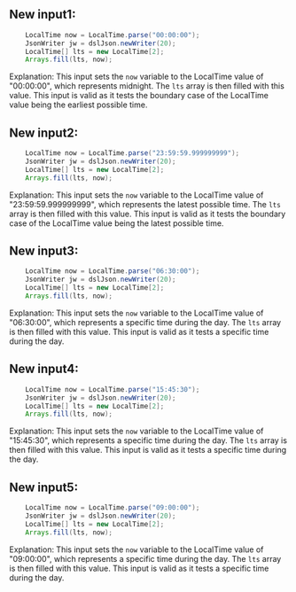 ## New input1:
```java
    LocalTime now = LocalTime.parse("00:00:00");
    JsonWriter jw = dslJson.newWriter(20);
    LocalTime[] lts = new LocalTime[2];
    Arrays.fill(lts, now);
```
Explanation: This input sets the `now` variable to the LocalTime value of "00:00:00", which represents midnight. The `lts` array is then filled with this value. This input is valid as it tests the boundary case of the LocalTime value being the earliest possible time.

## New input2:
```java
    LocalTime now = LocalTime.parse("23:59:59.999999999");
    JsonWriter jw = dslJson.newWriter(20);
    LocalTime[] lts = new LocalTime[2];
    Arrays.fill(lts, now);
```
Explanation: This input sets the `now` variable to the LocalTime value of "23:59:59.999999999", which represents the latest possible time. The `lts` array is then filled with this value. This input is valid as it tests the boundary case of the LocalTime value being the latest possible time.

## New input3:
```java
    LocalTime now = LocalTime.parse("06:30:00");
    JsonWriter jw = dslJson.newWriter(20);
    LocalTime[] lts = new LocalTime[2];
    Arrays.fill(lts, now);
```
Explanation: This input sets the `now` variable to the LocalTime value of "06:30:00", which represents a specific time during the day. The `lts` array is then filled with this value. This input is valid as it tests a specific time during the day.

## New input4:
```java
    LocalTime now = LocalTime.parse("15:45:30");
    JsonWriter jw = dslJson.newWriter(20);
    LocalTime[] lts = new LocalTime[2];
    Arrays.fill(lts, now);
```
Explanation: This input sets the `now` variable to the LocalTime value of "15:45:30", which represents a specific time during the day. The `lts` array is then filled with this value. This input is valid as it tests a specific time during the day.

## New input5:
```java
    LocalTime now = LocalTime.parse("09:00:00");
    JsonWriter jw = dslJson.newWriter(20);
    LocalTime[] lts = new LocalTime[2];
    Arrays.fill(lts, now);
```
Explanation: This input sets the `now` variable to the LocalTime value of "09:00:00", which represents a specific time during the day. The `lts` array is then filled with this value. This input is valid as it tests a specific time during the day.